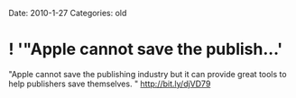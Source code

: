 Date: 2010-1-27
Categories: old

# ! '"Apple cannot save the publish...'

"Apple cannot save the publishing industry but it can provide great tools to help publishers save themselves. "  <a href="http://bit.ly/djVD79" rel="nofollow">http://bit.ly/djVD79</a>
